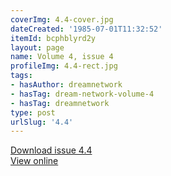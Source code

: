 ```yaml
---
coverImg: 4.4-cover.jpg
dateCreated: '1985-07-01T11:32:52'
itemId: bcphblyrd2y
layout: page
name: Volume 4, issue 4
profileImg: 4.4-rect.jpg
tags:
- hasAuthor: dreamnetwork
- hasTag: dream-network-volume-4
- hasTag: dreamnetwork
type: post
urlSlug: '4.4'
---
```

<a href="../files/pdfs/Volume_4/4.4-Dream-Network-Bulletin_Volume-4-Number-4.pdf" download="">Download issue 4.4</a><br><a href="../files/pdfs/Volume_4/4.4-Dream-Network-Bulletin_Volume-4-Number-4.pdf">View online</a>